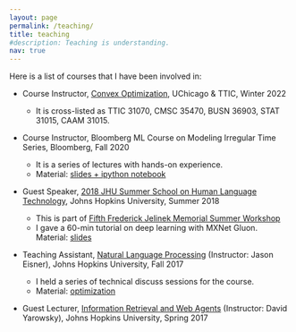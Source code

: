 ```yaml
---
layout: page
permalink: /teaching/
title: teaching
#description: Teaching is understanding. 
nav: true
---
```


<!-- I believe that *explaining is understanding*. 

I find it really amusing and inspiring to know about this Feynman story told by David Goldstein: 

> Feynman was a truly great teacher. He prided himself on being able to devise ways to explain even the most profound ideas to beginning students. Once, I said to him, "Dick, explain to me, so that I can understand it, why spin one-half particles obey Fermi-Dirac statistics." Sizing up his audience perfectly, Feynman said, "I'll prepare a freshman lecture on it." But he came back a few days later to say, "I couldn't do it. I couldn't reduce it to the freshman level. That means we don't really understand it." -->

Here is a list of courses that I have been involved in:

- Course Instructor, [Convex Optimization](https://www.ttic.edu/courses/#co), UChicago & TTIC, Winter 2022
    - It is cross-listed as TTIC 31070, CMSC 35470, BUSN 36903, STAT 31015, CAAM 31015. 

- Course Instructor, Bloomberg ML Course on Modeling Irregular Time Series, Bloomberg, Fall 2020
    - It is a series of lectures with hands-on experience.
    - Material: [slides + ipython notebook](https://github.com/HMEIatJHU/tpp-short-course)

- Guest Speaker, [2018 JHU Summer School on Human Language Technology](https://www.clsp.jhu.edu/workshops/18-workshop/2018-jhu-summer-school-on-human-language-technology/), Johns Hopkins University, Summer 2018
    - This is part of [Fifth Frederick Jelinek Memorial Summer Workshop](https://www.clsp.jhu.edu/workshops/18-workshop/)
    - I gave a 60-min tutorial on deep learning with MXNet Gluon. Material: [slides]({{site.baseurl}}/assets/pdf/gluon.pdf)

- Teaching Assistant, [Natural Language Processing](http://www.cs.jhu.edu/~jason/465/) (Instructor: Jason Eisner), Johns Hopkins University, Fall 2017
    - I held a series of technical discuss sessions for the course. 
    - Material: [optimization]({{site.baseurl}}/assets/pdf/optimization.pdf)

- Guest Lecturer, [Information Retrieval and Web Agents](http://www.cs.jhu.edu/~yarowsky/cs466.html) (Instructor: David Yarowsky), Johns Hopkins University, Spring 2017

